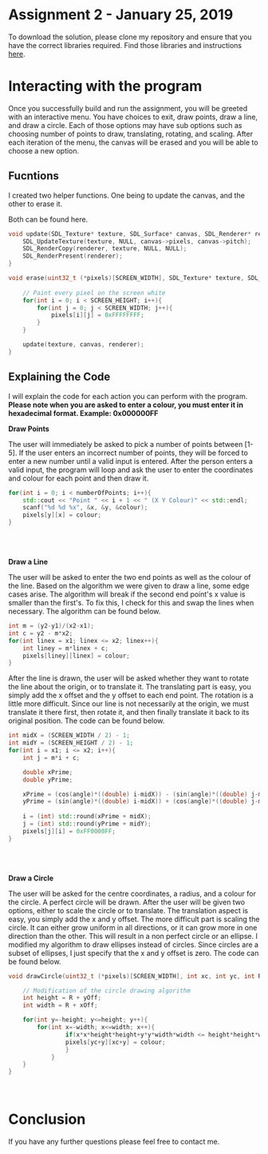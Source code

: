 ﻿# Assignment 2 - January 25, 2019

To download the solution, please clone my repository and ensure that you have the correct libraries required. Find those libraries and instructions [here](https://github.com/InBetweenNames/SDL2TemplateCMake).


# Interacting with the program

Once you successfully build and run the assignment, you will be greeted with an interactive menu. You have choices to exit, draw points, draw a line, and draw a circle. Each of those options may have sub options such as choosing number of points to draw, translating, rotating, and scaling. After each iteration of the menu, the canvas will be erased and you will be able to choose a new option.

## Fucntions
I created two helper functions. One being to update the canvas, and the other to erase it.

Both can be found here.

```c++
void update(SDL_Texture* texture, SDL_Surface* canvas, SDL_Renderer* renderer){
	SDL_UpdateTexture(texture, NULL, canvas->pixels, canvas->pitch);
	SDL_RenderCopy(renderer, texture, NULL, NULL);
	SDL_RenderPresent(renderer);
}
```

```c++
void erase(uint32_t (*pixels)[SCREEN_WIDTH], SDL_Texture* texture, SDL_Surface* canvas, SDL_Renderer* renderer){	
	
	// Paint every pixel on the screen white
	for(int i = 0; i < SCREEN_HEIGHT; i++){
		for(int j = 0; j < SCREEN_WIDTH; j++){
			pixels[i][j] = 0xFFFFFFFF;
		}
	}

	update(texture, canvas, renderer);
}
```

## Explaining the Code
I will explain the code for each action you can perform with the program. **Please note when you are asked to enter a colour, you must enter it in hexadecimal format. Example: 0x000000FF**

**Draw Points**

The user will immediately be asked to pick a number of points between [1-5]. If the user enters an incorrect number of points, they will be forced to enter a new number until a valid input is entered. After the person enters a valid input, the program will loop and ask the user to enter the coordinates and colour for each point and then draw it.
```c++
for(int i = 0; i < numberOfPoints; i++){
	std::cout << "Point " << i + 1 << " (X Y Colour)" << std::endl;
	scanf("%d %d %x", &x, &y, &colour);
	pixels[y][x] = colour;
}
```
<br/>
<br/>

**Draw a Line**

The user will be asked to enter the two end points as well as the colour of the line. Based on the algorithm we were given to draw a line, some edge cases arise. The algorithm will break if the second end point's x value is smaller than the first's. To fix this, I check for this and swap the lines when necessary. The algorithm can be found below.

```c++
int m = (y2-y1)/(x2-x1);
int c = y2 - m*x2;
for(int linex = x1; linex <= x2; linex++){
	int liney = m*linex + c;
	pixels[liney][linex] = colour;
}
```
 After the line is drawn, the user will be asked whether they want to rotate the line about the origin, or to translate it. The translating part is easy, you simply add the  x offset and the y offset to each end point. The rotation is a little more difficult. Since our line is not necessarily at the origin, we must translate it there first, then rotate it, and then finally translate it back to its original position. The code can be found below.

```c++
int midX = (SCREEN_WIDTH / 2) - 1;
int midY = (SCREEN_HEIGHT / 2) - 1;
for(int i = x1; i <= x2; i++){
	int j = m*i + c;

	double xPrime;
	double yPrime;

	xPrime = (cos(angle)*((double) i-midX)) - (sin(angle)*((double) j-midY));
	yPrime = (sin(angle)*((double) i-midX)) + (cos(angle)*((double) j-midY));
 
	i = (int) std::round(xPrime + midX);
	j = (int) std::round(yPrime + midY);
	pixels[j][i] = 0xFF0000FF; 
}
```
<br/>
<br/>

**Draw a Circle**

The user will be asked for the centre coordinates, a radius, and a colour for the circle. A perfect circle will be drawn. After the user will be given two options, either to scale the circle or to translate. The translation aspect is easy, you simply add the x and y offset. The more difficult part is scaling the circle. It can either grow uniform in all directions, or it can grow more in one direction than the other. This will result in a non perfect circle or an ellipse. I modified my algorithm to draw ellipses instead of circles. Since circles are a subset of ellipses, I just specify that the x and y offset is zero. The code can be found below.

```c++
void drawCircle(uint32_t (*pixels)[SCREEN_WIDTH], int xc, int yc, int R, int xOff, int yOff, int colour){

	// Modification of the circle drawing algorithm
	int height = R + yOff; 
	int width = R + xOff;

	for(int y=-height; y<=height; y++){
		for(int x=-width; x<=width; x++){
			    if(x*x*height*height+y*y*width*width <= height*height*width*width){
			    pixels[yc+y][xc+y] = colour;
	        	}
	    	}
	}
}

```
<br/>

# Conclusion
If you have any further questions please feel free to contact me.
